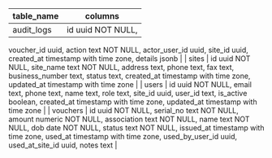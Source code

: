 | table_name | columns                                                                                                                                                                                                                                                                                                        |
| ---------- | -------------------------------------------------------------------------------------------------------------------------------------------------------------------------------------------------------------------------------------------------------------------------------------------------------------- |
| audit_logs | id uuid NOT NULL,
  voucher_id uuid,
  action text NOT NULL,
  actor_user_id uuid,
  site_id uuid,
  created_at timestamp with time zone,
  details jsonb                                                                                                                                                      |
| sites      | id uuid NOT NULL,
  site_name text NOT NULL,
  address text,
  phone text,
  fax text,
  business_number text,
  status text,
  created_at timestamp with time zone,
  updated_at timestamp with time zone                                                                                                     |
| users      | id uuid NOT NULL,
  email text,
  phone text,
  name text,
  role text,
  site_id uuid,
  user_id text,
  is_active boolean,
  created_at timestamp with time zone,
  updated_at timestamp with time zone                                                                                                      |
| vouchers   | id uuid NOT NULL,
  serial_no text NOT NULL,
  amount numeric NOT NULL,
  association text NOT NULL,
  name text NOT NULL,
  dob date NOT NULL,
  status text NOT NULL,
  issued_at timestamp with time zone,
  used_at timestamp with time zone,
  used_by_user_id uuid,
  used_at_site_id uuid,
  notes text |